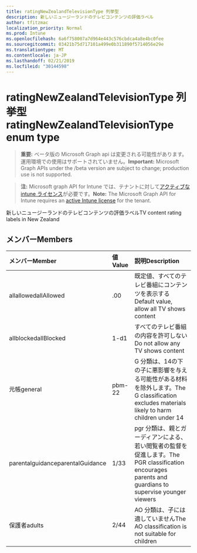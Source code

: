 ```yaml
---
title: ratingNewZealandTelevisionType 列挙型
description: 新しいニュージーランドのテレビコンテンツの評価ラベル
author: tfitzmac
localization_priority: Normal
ms.prod: Intune
ms.openlocfilehash: 6a6f758007a7d964e443c576cbdca4a8e4bc0fee
ms.sourcegitcommit: 03421b75d717101a499e0b311890f5714056e29e
ms.translationtype: MT
ms.contentlocale: ja-JP
ms.lasthandoff: 02/21/2019
ms.locfileid: "30144598"
---
```

# <a name="ratingnewzealandtelevisiontype-enum-type"></a><span data-ttu-id="a5c24-103">ratingNewZealandTelevisionType 列挙型</span><span class="sxs-lookup"><span data-stu-id="a5c24-103">ratingNewZealandTelevisionType enum type</span></span>

> <span data-ttu-id="a5c24-104">**重要:** ベータ版の Microsoft Graph api は変更される可能性があります。運用環境での使用はサポートされていません。</span><span class="sxs-lookup"><span data-stu-id="a5c24-104">**Important:** Microsoft Graph APIs under the /beta version are subject to change; production use is not supported.</span></span>

> <span data-ttu-id="a5c24-105">**注:** Microsoft graph API for Intune では、テナントに対して[アクティブな intune ライセンス](https://go.microsoft.com/fwlink/?linkid=839381)が必要です。</span><span class="sxs-lookup"><span data-stu-id="a5c24-105">**Note:** The Microsoft Graph API for Intune requires an [active Intune license](https://go.microsoft.com/fwlink/?linkid=839381) for the tenant.</span></span>

<span data-ttu-id="a5c24-106">新しいニュージーランドのテレビコンテンツの評価ラベル</span><span class="sxs-lookup"><span data-stu-id="a5c24-106">TV content rating labels in New Zealand</span></span>

## <a name="members"></a><span data-ttu-id="a5c24-107">メンバー</span><span class="sxs-lookup"><span data-stu-id="a5c24-107">Members</span></span>
|<span data-ttu-id="a5c24-108">メンバー</span><span class="sxs-lookup"><span data-stu-id="a5c24-108">Member</span></span>|<span data-ttu-id="a5c24-109">値</span><span class="sxs-lookup"><span data-stu-id="a5c24-109">Value</span></span>|<span data-ttu-id="a5c24-110">説明</span><span class="sxs-lookup"><span data-stu-id="a5c24-110">Description</span></span>|
|:---|:---|:---|
|<span data-ttu-id="a5c24-111">allallowed</span><span class="sxs-lookup"><span data-stu-id="a5c24-111">allAllowed</span></span>|<span data-ttu-id="a5c24-112">.0</span><span class="sxs-lookup"><span data-stu-id="a5c24-112">0</span></span>|<span data-ttu-id="a5c24-113">既定値、すべてのテレビ番組にコンテンツを表示する</span><span class="sxs-lookup"><span data-stu-id="a5c24-113">Default value, allow all TV shows content</span></span>|
|<span data-ttu-id="a5c24-114">allblocked</span><span class="sxs-lookup"><span data-stu-id="a5c24-114">allBlocked</span></span>|<span data-ttu-id="a5c24-115">1-d</span><span class="sxs-lookup"><span data-stu-id="a5c24-115">1</span></span>|<span data-ttu-id="a5c24-116">すべてのテレビ番組の内容を許可しない</span><span class="sxs-lookup"><span data-stu-id="a5c24-116">Do not allow any TV shows content</span></span>|
|<span data-ttu-id="a5c24-117">元帳</span><span class="sxs-lookup"><span data-stu-id="a5c24-117">general</span></span>|<span data-ttu-id="a5c24-118">pbm-2</span><span class="sxs-lookup"><span data-stu-id="a5c24-118">2</span></span>|<span data-ttu-id="a5c24-119">G 分類は、14の下の子に悪影響を与える可能性がある材料を除外します。</span><span class="sxs-lookup"><span data-stu-id="a5c24-119">The G classification excludes materials likely to harm children under 14</span></span>|
|<span data-ttu-id="a5c24-120">parentalguidance</span><span class="sxs-lookup"><span data-stu-id="a5c24-120">parentalGuidance</span></span>|<span data-ttu-id="a5c24-121">1/3</span><span class="sxs-lookup"><span data-stu-id="a5c24-121">3</span></span>|<span data-ttu-id="a5c24-122">pgr 分類は、親とガーディアンによる、若い閲覧者の監督を促進します。</span><span class="sxs-lookup"><span data-stu-id="a5c24-122">The PGR classification encourages parents and guardians to supervise younger viewers</span></span>|
|<span data-ttu-id="a5c24-123">保護者</span><span class="sxs-lookup"><span data-stu-id="a5c24-123">adults</span></span>|<span data-ttu-id="a5c24-124">2/4</span><span class="sxs-lookup"><span data-stu-id="a5c24-124">4</span></span>|<span data-ttu-id="a5c24-125">AO 分類は、子には適していません</span><span class="sxs-lookup"><span data-stu-id="a5c24-125">The AO classification is not suitable for children</span></span>|




